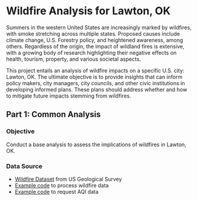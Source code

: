 # Wildfire Analysis for Lawton, OK
Summers in the western United States are increasingly marked by wildfires, with smoke stretching across multiple states. Proposed causes include climate change, U.S. Forestry policy, and heightened awareness, among others. Regardless of the origin, the impact of wildland fires is extensive, with a growing body of research highlighting their negative effects on health, tourism, property, and various societal aspects.

This project entails an analysis of wildfire impacts on a specific U.S. city: Lawton, OK. The ultimate objective is to provide insights that can inform policy makers, city managers, city councils, and other civic institutions in developing informed plans. These plans should address whether and how to mitigate future impacts stemming from wildfires.

## Part 1: Common Analysis
### Objective
Conduct a base analysis to assess the implications of wildfires in Lawton, OK. 
### Data Source
* [Wildfire Dataset](https://www.sciencebase.gov/catalog/item/61aa537dd34eb622f699df81) from US Geological Survey
* [Example code](https://drive.google.com/file/d/1qNI6hji8CvDeBsnLDAhJXvaqf2gcg8UV/view?usp=sharing) to process wildfire data
* [Example code](https://drive.google.com/file/d/1bxl9qrb_52RocKNGfbZ5znHVqFDMkUzf/view?usp=sharing) to request AQI data
